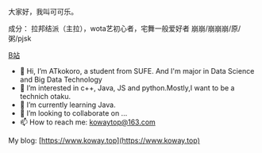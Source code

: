 大家好，我叫可可乐。


成分：
拉邦结派（主拉），wota艺初心者，宅舞一般爱好者
崩崩/崩崩崩/原/粥/pjsk

[B站](https://space.bilinili.com/345949823)



- 👋 Hi, I’m ATkokoro, a student from SUFE. And I'm major in Data Science and Big Data Technology
- 👀 I’m interested in c++, Java, JS and python.Mostly,I want to be a technich otaku.
- 🌱 I’m currently learning Java. 
- 💞️ I’m looking to collaborate on ...
- 📫 How to reach me: kowaytop@163.com

My blog: [https://www.koway.top](https://www.koway.top)

<!---
WangKewei172/WangKewei172 is a ✨ special ✨ repository because its `README.md` (this file) appears on your GitHub profile.
You can click the Preview link to take a look at your changes.
--->
